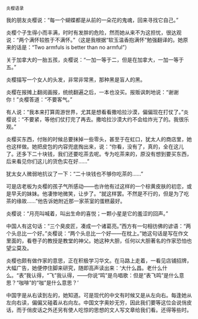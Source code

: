     炎樱语录 

   我的朋友炎樱说：“每一个蝴蝶都是从前的一朵花的鬼魂，回来寻找它自己。”

   炎樱个子生得小而丰满，时时有发胖的危险，然而她从来不为这担忧，很达观说：“两个满怀较胜于不满怀。”（这是我根据“软玉温香抱满怀”勉强翻译的。她原来的话是：“Two armfuls is better than no armful”）

   关于加拿大的一胎五孩，炎樱说：“一加一等于二，但是在加拿大，一加一等于五。”

   炎樱描写一个女人的头发，非常非常黑，那种黑是盲人的黑。

   炎樱在报摊上翻阅画报，统统翻遍之后，一本也没买。报贩讽刺地说：“谢谢你！”炎樱答道：“不要客气。”

   有人说：“我本来打算周游世界，尤其是想看看撒哈拉沙漠，偏偏现在打仗了。”炎樱说：“不要紧，等他们仗打完了再去。撒哈拉沙漠大约不会给炸光了的。我很乐观。”

   炎樱买东西，付账的时候总要抹掉一些零头，甚至于在虹口，犹太人的商店里，她也这样做。她把皮包的内容兜底掏出来，说：“你看，没有了，真的，全在这儿了。还多下二十块钱，我们还要吃茶去呢。专为吃茶来的，原没有想到要买东西，后来看见你们这儿的货色实在好……”

   犹太女人微弱地抗议了一下：“二十块钱也不够你吃茶的……”

   可是店老板为炎樱的孩子气所感动——也许他有过这样的一个棕黄皮肤的初恋，或是早夭的妹妹。他凄惨地微笑，让步了。“就这样罢。不然是不行的，但是为了吃茶的缘故……”他告诉她附近那一家茶室的蛋糕最好。

   炎樱说：“月亮叫喊着，叫出生命的喜悦；一颗小星是它的羞涩的回声。”

   中国人有这句话：“三个臭皮匠，凑成一个诸葛亮。”西方有一句相彷佛的谚语：“两个头总比一个好。”炎樱说：“两个头总比一个好——在枕上。”她这句话是写在作文里面的，看卷子的教授是教堂的神父。她这种大胆，任何以大胆著名的作家恐怕也望尘莫及。

   炎樱也颇有做作家的意思，正在积极学习华文。在马路上走着，一看见店铺招牌，大幅广告，她便停住脚来研究，随即高声读出来：‘大什么昌。老什么什么。“表”我认得，“飞”我认得，——你说“鸣”是鸟唱歌：但是“表飞鸣”是什么意思？“咖啡”的“咖”是什么意思？’

   中国字是从右读到左的，她知道。可是现代的中文有时候又是从左向右。每逢她从左向右读，偏偏又碰着从右向左。中国文字奥妙无穷，因此我们要等这位会说俏皮话，而于俏皮话之外还另有使人吃惊的思想的文人写文章给我们看。还得等些时。

